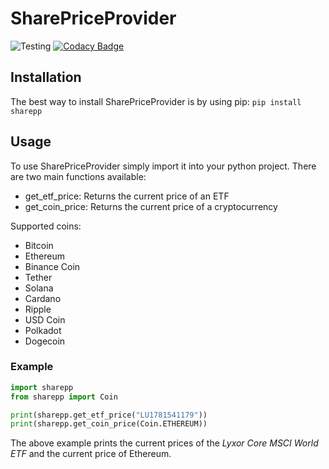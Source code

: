 # SharePriceProvider

![Testing](https://github.com/Plebo13/sharepp/actions/workflows/test.yml/badge.svg)
[![Codacy Badge](https://app.codacy.com/project/badge/Grade/fb03b5a446ae4a058e483c916e18d06c)](https://www.codacy.com/gh/Plebo13/sharepp/dashboard?utm_source=github.com&utm_medium=referral&utm_content=Plebo13/sharepp&utm_campaign=Badge_Grade)

## Installation

The best way to install SharePriceProvider is by using pip:
`pip install sharepp`

## Usage

To use SharePriceProvider simply import it into your python project. There are two main functions
available:

- get_etf_price: Returns the current price of an ETF
- get_coin_price: Returns the current price of a cryptocurrency

Supported coins:

- Bitcoin
- Ethereum
- Binance Coin
- Tether
- Solana
- Cardano
- Ripple
- USD Coin
- Polkadot
- Dogecoin

### Example

```python
import sharepp
from sharepp import Coin

print(sharepp.get_etf_price("LU1781541179"))
print(sharepp.get_coin_price(Coin.ETHEREUM))
```

The above example prints the current prices of the _Lyxor Core MSCI World ETF_
and the current price of Ethereum.
